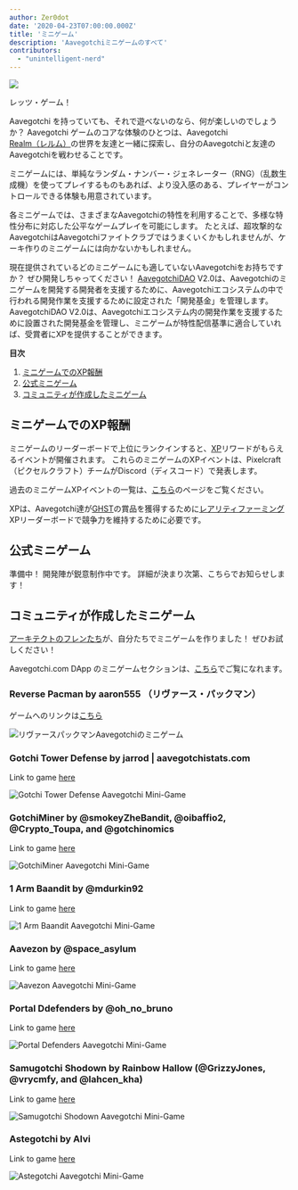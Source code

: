 ```yaml
---
author: Zer0dot
date: '2020-04-23T07:00:00.000Z'
title: 'ミニゲーム'
description: 'Aavegotchiミニゲームのすべて'
contributors:
  - "unintelligent-nerd"
---
```


<div class="headerImageContainer">
<img class="headerImage" src="/minigames/gotchi_btc_gamer.png">
<p class="headerImageText">レッツ・ゲーム！</p>
</div>

Aavegotchi を持っていても、それで遊べないのなら、何が楽しいのでしょうか？ Aavegotchi ゲームのコアな体験のひとつは、Aavegotchi [Realm（レルム）](/gotchiverse)の世界を友達と一緒に探索し、自分のAavegotchiと友達のAavegotchiを戦わせることです。

ミニゲームには、単純なランダム・ナンバー・ジェネレーター（RNG）（乱数生成機）を使ってプレイするものもあれば、より没入感のある、プレイヤーがコントロールできる体験も用意されています。

各ミニゲームでは、さまざまなAavegotchiの特性を利用することで、多様な特性分布に対応した公平なゲームプレイを可能にします。 たとえば、超攻撃的なAavegotchiはAavegotchiファイトクラブではうまくいくかもしれませんが、ケーキ作りのミニゲームには向かないかもしれません。

現在提供されているどのミニゲームにも適していないAavegotchiをお持ちですか？ ぜひ開発しちゃってください！ [AavegotchiDAO](/dao) V2.0は、Aavegotchiのミニゲームを開発する開発者を支援するために、Aavegotchiエコシステムの中で行われる開発作業を支援するために設定された「開発基金」を管理します。 AavegotchiDAO V2.0は、Aavegotchiエコシステム内の開発作業を支援するために設置された開発基金を管理し、ミニゲームが特性配信基準に適合していれば、受賞者にXPを提供することができます。

<div class="contentsBox">

**目次**

<ol>
<li><a href=#xp-rewards-for-mini-games>ミニゲームでのXP報酬</a></li>
<li><a href=#official-mini-games>公式ミニゲーム</a></li>
<li><a href=#community-created-mini-games>コミュニティが作成したミニゲーム</a></li>
</ol>

</div>

## ミニゲームでのXP報酬
ミニゲームのリーダーボードで上位にランクインすると、[XP](/xp)リワードがもらえるイベントが開催されます。 これらのミニゲームのXPイベントは、Pixelcraft（ピクセルクラフト）チームがDiscord（ディスコード）で発表します。

過去のミニゲームXPイベントの一覧は、[こちら](/minigame-xp-events)のページをご覧ください。

XPは、Aavegotchi達が[GHST](/ghst)の賞品を獲得するために[レアリティファーミング](/rarity-farming)XPリーダーボードで競争力を維持するために必要です。

## 公式ミニゲーム
準備中！ 開発陣が鋭意制作中です。 詳細が決まり次第、こちらでお知らせします！

## コミュニティが作成したミニゲーム

[アーキテクトのフレンたち](/aarchitect)が、自分たちでミニゲームを作りました！ ぜひお試しください！

Aavegotchi.com DApp のミニゲームセクションは、[こちら](https://aavegotchi.com/minigames)でご覧になれます。

### Reverse Pacman by aaron555 （リヴァース・パックマン）

ゲームへのリンクは[こちら](https://cryptolve.com/aavegotchi_pacman/)

<img class = "bodyImage" src = "/minigames/reverse-pacman.png" alt = "リヴァースパックマンAavegotchiのミニゲーム" />

### Gotchi Tower Defense by jarrod | aavegotchistats.com

Link to game [here](https://aavegotchistats.com/td)

<img class = "bodyImage" src = "/minigames/gotchi-tower-defense.png" alt = "Gotchi Tower Defense Aavegotchi Mini-Game" />

### GotchiMiner by @smokeyZheBandit, @oibaffio2, @Crypto_Toupa, and @gotchinomics

Link to game [here](https://gotchiminer.rocks/)

<img class = "bodyImage" src = "/minigames/gotchiminer.png" alt = "GotchiMiner Aavegotchi Mini-Game" />

### 1 Arm Baandit by @mdurkin92

Link to game [here](https://gotchi-slots-r9mxieta7-h0m13.vercel.app/)

<img class = "bodyImage" src = "/minigames/one-arm-baandit.png" alt = "1 Arm Baandit Aavegotchi Mini-Game" />

### Aavezon by @space_asylum

Link to game [here](https://mikekrow.com/games/aavezon/index.html)

<img class = "bodyImage" src = "/minigames/aavezon.png" alt = "Aavezon Aavegotchi Mini-Game" />

### Portal Ddefenders by @oh_no_bruno

Link to game [here](https://square-wildflower-4590.on.fleek.co/)

<img class = "bodyImage" src = "/minigames/portal-defenders.png" alt = "Portal Defenders Aavegotchi Mini-Game" />

### Samugotchi Shodown by Rainbow Hallow (@GrizzyJones, @vrycmfy, and @lahcen_kha)

Link to game [here](https://samugotchi-shodown.vercel.app/)

<img class = "bodyImage" src = "/minigames/samugotchi-shodown.png" alt = "Samugotchi Shodown Aavegotchi Mini-Game" />

### Astegotchi by Alvi

Link to game [here](https://astegotchi.aavegames.com/)

<img class = "bodyImage" src = "/minigames/astegotchi.png" alt = "Astegotchi Aavegotchi Mini-Game" />